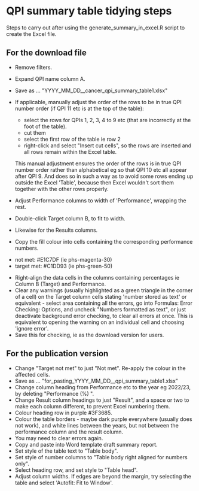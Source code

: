 # QPI summary table tidying steps

Steps to carry out after using the generate_summary_in_excel.R script to create the Excel file. 

## For the download file 

* Remove filters.
* Expand QPI name column A.
* Save as ... 
"YYYY_MM_DD_<tsg eg bladder>_cancer_qpi_summary_table1.xlsx"
* If applicable, manually adjust the order of the rows to be in true QPI number order (if QPI 11 etc is at the top of the table): 
   - select the rows for QPIs 1, 2, 3, 4 to 9 etc (that are incorrectly at the foot of the table). 
   - cut them
   - select the first row of the table ie row 2
   - right-click and select "Insert cut cells", so the rows are inserted and all rows remain within the Excel table. 
   
   This manual adjustment ensures the order of the rows is in true QPI number order rather than alphabetical eg so that QPI 10 etc all appear after QPI 9. And does so in such a way as to avoid some rows ending up outside the Excel 'Table', because then Excel wouldn't sort them together with the other rows properly.  
   
* Adjust Performance columns to width of 'Performance', wrapping the rest. 
* Double-click Target column B, to fit to width.
* Likewise for the Results columns.
* Copy the fill colour into cells containing the corresponding performance numbers.
 - not met: #E1C7DF (ie phs-magenta-30)
 - target met: #C1DD93 (ie phs-green-50)
* Right-align the data cells in the columns containing percentages ie Column B (Target) and Performance. 
* Clear any warnings (usually highlighted as a green triangle in the corner of a cell) on the Target column cells stating 'number stored as text' or equivalent - select area containing all the errors, go into Formulas: Error Checking: Options, and uncheck "Numbers formatted as text", or just deactivate background error checking, to clear all errors at once. This is equivalent to opening the warning on an individual cell and choosing 'ignore error'. 
* Save this for checking, ie as the download version for users. 

## For the publication version

* Change "Target not met" to just "Not met". Re-apply the colour in the affected cells. 
* Save as ... "for_pasting_YYYY_MM_DD_<tsg>_qpi_summary_table1.xlsx"
* Change column heading from Performance etc to the year eg 2022/23, by deleting "Performance (%) ". 
* Change Result column headings to just "Result", and a space or two to make each column different, to prevent Excel numbering them. 
* Colour heading row in purple #3F3685. 
* Colour the table borders - maybe dark purple everywhere (usually does not work), and white lines between the years, but not between the performance column and the result column. 
* You may need to clear errors again. 
* Copy and paste into Word template draft summary report. 
* Set style of the table text to "Table body". 
* Set style of number columns to "Table body right aligned for numbers only".
* Select heading row, and set style to "Table head".
* Adjust column widths. If edges are beyond the margin, try selecting the table and select 'Autofit: Fit to Window'. 

